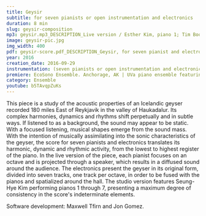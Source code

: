 ```yaml
---
title: Geysir
subtitle: for seven pianists or open instrumentation and electronics
duration: 8 min
slug: geysir-composition
mp3: geysir.mp3_DESCRIPTION_Live version / Esther Kim, piano 1; Tim Booth, piano 2; Seung-Hye Kim, piano 3; Gabrielle Chen, piano 4; John Mayhood, piano 5; Nick Anderson, piano 6; Nancy Zhu, piano 7; Zhen Wang, electronics; Christopher Luna-Mega, electronics$ Geysir–stereomix.mp3_DESCRIPTION_Studio version / Seung-Hye Kim, multi-track pianos 1 through 7
image: geysir-pic.jpg
img_width: 400
pdf: geysir-score.pdf_DESCRIPTION_Geysir, for seven pianist and electronics $geysir-pitch-class-predominance-analysis.pdf_DESCRIPTION_Geysir's pitch-class predominance analysis
year: 2016
creation_date: 2016-09-29
instrumentation: (seven pianists or open instrumentation and electronics)
premiere: EcoSono Ensemble. Anchorage, AK | UVa piano ensemble featuring Seung-Hye Kim and John Mayhood / Zhen Wang. Charlottesville, VA
category: Ensemble
youtube: b5TAvqpZuKs
---
```


This piece is a study of the acoustic properties of an Icelandic geyser recorded 180 miles East of Reykjavik in the valley of Haukadalur. Its complex harmonies, dynamics and rhythms shift perpetually and in subtle ways. If listened to as a background, the sound may appear to be static. With a focused listening, musical shapes emerge from the sound mass. With the intention of musically assimilating into the sonic characteristics of the geyser, the score for seven pianists and electronics translates its harmonic, dynamic and rhythmic activity, from the lowest to highest register of the piano. In the live version of the piece, each pianist focuses on an octave and is projected through a speaker, which results in a diffused sound around the audience. The electronics present the geyser in its original form, divided into seven tracks, one track per octave, in order to be fused with the pianos and spatialized around the hall. The studio version features Seung-Hye Kim performing pianos 1 through 7, presenting a maximum degree of consistency in the score's indeterminate elements.

Software development: Maxwell Tfirn and Jon Gomez.